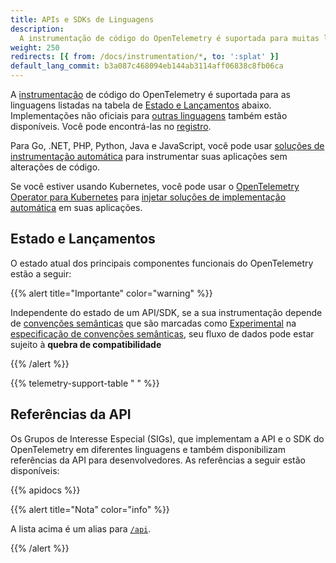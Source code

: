 ```yaml
---
title: APIs e SDKs de Linguagens
description:
  A instrumentação de código do OpenTelemetry é suportada para muitas linguagens populares de programação.
weight: 250
redirects: [{ from: /docs/instrumentation/*, to: ':splat' }]
default_lang_commit: b3a087c468094eb144ab3114aff06838c8fb06ca
---
```


A [instrumentação][] de código do OpenTelemetry é suportada para as linguagens listadas 
na tabela de [Estado e Lançamentos](#estado-e-lançamentos) abaixo. Implementações não 
oficiais para [outras linguagens](/docs/languages/other) também estão disponíveis. 
Você pode encontrá-las no [registro](/ecosystem/registry/).

Para Go, .NET, PHP, Python, Java e JavaScript, você pode usar 
[soluções de instrumentação automática](/docs/zero-code) para instrumentar suas
aplicações sem alterações de código.

Se você estiver usando Kubernetes, você pode usar o [OpenTelemetry Operator 
para Kubernetes][otel-op] para [injetar soluções de implementação automática][implementação automática]
em suas aplicações.

## Estado e Lançamentos

O estado atual dos principais componentes funcionais do OpenTelemetry estão a seguir:

{{% alert title="Importante" color="warning" %}}

Independente do estado de um API/SDK, se a sua instrumentação depende de [convenções
semânticas] que são marcadas como [Experimental] na [especificação de convenções 
semânticas], seu fluxo de dados pode estar sujeito à **quebra de compatibilidade**

[convenções semânticas]: /docs/concepts/semantic-conventions/
[Experimental]: /docs/specs/otel/document-status/
[especificação de convenções semânticas]: /docs/specs/semconv/

{{% /alert %}}

{{% telemetry-support-table " " %}}

## Referências da API

Os Grupos de Interesse Especial (SIGs), que implementam a API e o SDK do 
OpenTelemetry em diferentes linguagens e também disponibilizam referências 
da API para desenvolvedores. As referências a seguir estão disponíveis: 

{{% apidocs %}}

{{% alert title="Nota" color="info" %}}

A lista acima é um alias para [`/api`](/api).

{{% /alert %}}

[implementação automática]: /docs/kubernetes/operator/automatic/
[instrumentação]: /docs/concepts/instrumentation/
[otel-op]: /docs/kubernetes/operator/
